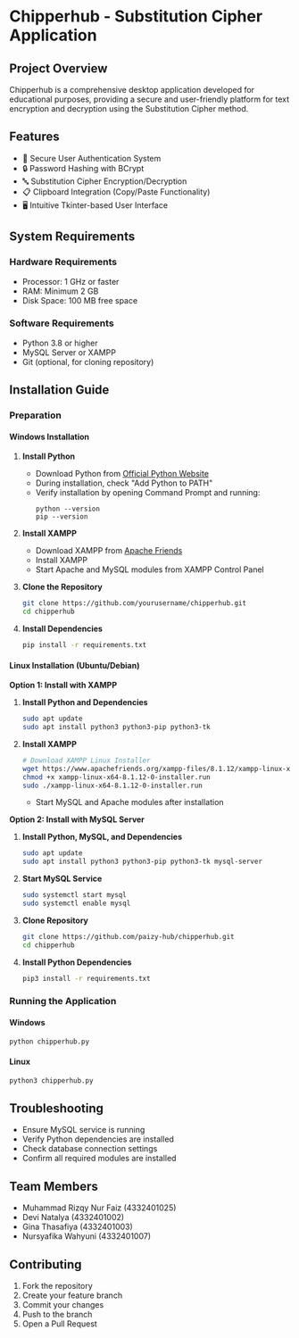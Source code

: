 # Chipperhub - Substitution Cipher Application

## Project Overview

Chipperhub is a comprehensive desktop application developed for educational purposes, providing a secure and user-friendly platform for text encryption and decryption using the Substitution Cipher method.

## Features

- 🔐 Secure User Authentication System
- 🔒 Password Hashing with BCrypt
- 🔤 Substitution Cipher Encryption/Decryption
- 📋 Clipboard Integration (Copy/Paste Functionality)
- 🖥️ Intuitive Tkinter-based User Interface

## System Requirements

### Hardware Requirements
- Processor: 1 GHz or faster
- RAM: Minimum 2 GB
- Disk Space: 100 MB free space

### Software Requirements
- Python 3.8 or higher
- MySQL Server or XAMPP
- Git (optional, for cloning repository)

## Installation Guide

### Preparation

#### Windows Installation

1. **Install Python**
   - Download Python from [Official Python Website](https://www.python.org/downloads/)
   - During installation, check "Add Python to PATH"
   - Verify installation by opening Command Prompt and running:
     ```
     python --version
     pip --version
     ```

2. **Install XAMPP**
   - Download XAMPP from [Apache Friends](https://www.apachefriends.org/)
   - Install XAMPP
   - Start Apache and MySQL modules from XAMPP Control Panel

3. **Clone the Repository**
   ```bash
   git clone https://github.com/yourusername/chipperhub.git
   cd chipperhub
   ```

4. **Install Dependencies**
   ```bash
   pip install -r requirements.txt
   ```

#### Linux Installation (Ubuntu/Debian)

**Option 1: Install with XAMPP**
1. **Install Python and Dependencies**
   ```bash
   sudo apt update
   sudo apt install python3 python3-pip python3-tk
   ```

2. **Install XAMPP**
   ```bash
   # Download XAMPP Linux Installer
   wget https://www.apachefriends.org/xampp-files/8.1.12/xampp-linux-x64-8.1.12-0-installer.run
   chmod +x xampp-linux-x64-8.1.12-0-installer.run
   sudo ./xampp-linux-x64-8.1.12-0-installer.run
   ```
   - Start MySQL and Apache modules after installation

**Option 2: Install with MySQL Server**
1. **Install Python, MySQL, and Dependencies**
   ```bash
   sudo apt update
   sudo apt install python3 python3-pip python3-tk mysql-server
   ```

2. **Start MySQL Service**
   ```bash
   sudo systemctl start mysql
   sudo systemctl enable mysql
   ```

3. **Clone Repository**
   ```bash
   git clone https://github.com/paizy-hub/chipperhub.git
   cd chipperhub
   ```

4. **Install Python Dependencies**
   ```bash
   pip3 install -r requirements.txt
   ```

### Running the Application

#### Windows
```bash
python chipperhub.py
```

#### Linux
```bash
python3 chipperhub.py
```

## Troubleshooting

- Ensure MySQL service is running
- Verify Python dependencies are installed
- Check database connection settings
- Confirm all required modules are installed

## Team Members

- Muhammad Rizqy Nur Faiz (4332401025)
- Devi Natalya (4332401002)
- Gina Thasafiya (4332401003)
- Nursyafika Wahyuni (4332401007)

## Contributing

1. Fork the repository
2. Create your feature branch
3. Commit your changes
4. Push to the branch
5. Open a Pull Request
